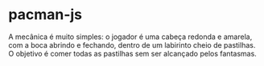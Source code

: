 # pacman-js
A mecânica é muito simples: o jogador é uma cabeça redonda e amarela, com a boca abrindo e fechando, dentro de um labirinto cheio de pastilhas. O objetivo é comer todas as pastilhas sem ser alcançado pelos fantasmas.
